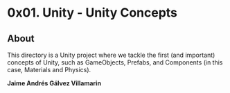 # 0x01. Unity - Unity Concepts

## About
This directory is a Unity project where we tackle the first (and important) concepts of Unity, such as GameObjects, Prefabs, and Components (in this case, Materials and Physics).

**Jaime Andrés Gálvez Villamarin**
